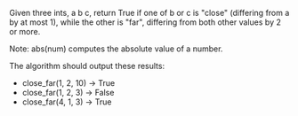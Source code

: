 Given three ints, a b c, return True if one of b or c is "close" (differing from a by at most 1), while the other is "far", differing from both other values by 2 or more.

Note: abs(num) computes the absolute value of a number.

The algorithm should output these results:
- close_far(1, 2, 10) → True
- close_far(1, 2, 3) → False
- close_far(4, 1, 3) → True
